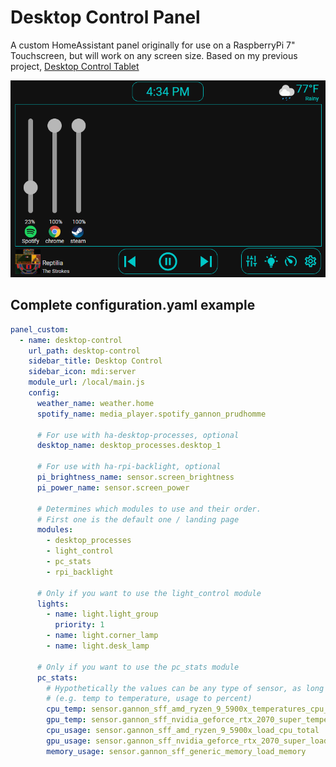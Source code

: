 # Desktop Control Panel

A custom HomeAssistant panel originally for use on a RaspberryPi 7" Touchscreen, but will work
on any screen size. Based on my previous project, [Desktop Control Tablet](https://github.com/gannonprudhomme/Desktop-Control-Tablet)

![volume-mixer](screenshots/volume-mixer.png)

## Complete configuration.yaml example

```yaml
panel_custom:
  - name: desktop-control
    url_path: desktop-control
    sidebar_title: Desktop Control
    sidebar_icon: mdi:server
    module_url: /local/main.js
    config:
      weather_name: weather.home
      spotify_name: media_player.spotify_gannon_prudhomme

      # For use with ha-desktop-processes, optional
      desktop_name: desktop_processes.desktop_1 
      
      # For use with ha-rpi-backlight, optional
      pi_brightness_name: sensor.screen_brightness
      pi_power_name: sensor.screen_power

      # Determines which modules to use and their order.
      # First one is the default one / landing page
      modules: 
        - desktop_processes
        - light_control
        - pc_stats
        - rpi_backlight

      # Only if you want to use the light_control module
      lights:
        - name: light.light_group
          priority: 1
        - name: light.corner_lamp
        - name: light.desk_lamp

      # Only if you want to use the pc_stats module
      pc_stats:
        # Hypothetically the values can be any type of sensor, as long as they match up
        # (e.g. temp to temperature, usage to percent)
        cpu_temp: sensor.gannon_sff_amd_ryzen_9_5900x_temperatures_cpu_ccd_average
        gpu_temp: sensor.gannon_sff_nvidia_geforce_rtx_2070_super_temperatures_gpu_core
        cpu_usage: sensor.gannon_sff_amd_ryzen_9_5900x_load_cpu_total
        gpu_usage: sensor.gannon_sff_nvidia_geforce_rtx_2070_super_load_gpu_core
        memory_usage: sensor.gannon_sff_generic_memory_load_memory
```
